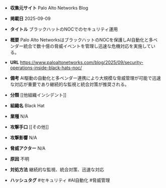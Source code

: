- **収集元サイト**
Palo Alto Networks Blog

- **掲載日**
2025-09-09

- **タイトル**
ブラックハットのNOCでのセキュリティ運用

- **概要**
Palo Alto NetworksはブラックハットのNOCを保護しAI自動化と多ベンダー統合で数十億の脅威イベントを管理し迅速な危機対応を実施している。

- **URL**
https://www.paloaltonetworks.com/blog/2025/09/security-operations-inside-black-hats-noc/

- **備考**
AI駆動の自動化と多ベンダー連携により大規模な脅威管理が可能で迅速な対応が重要であり継続的な監視と統合対策が推奨される。

- **分類**
[[他組織インシデント]]

- **組織名**
Black Hat

- **業種**
N/A

- **攻撃手口**
[[その他]]

- **攻撃影響**
N/A

- **脅威アクター**
N/A

- **原因**
不明

- **対処方法**
継続的な監視、統合対策、迅速な対応

- **ハッシュタグ**
#セキュリティ #AI自動化 #脅威管理
